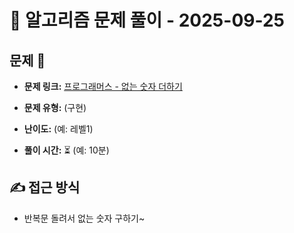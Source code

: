 # 📝 알고리즘 문제 풀이 - 2025-09-25

## 문제 📖

- **문제 링크:** [프로그래머스 - 없는 숫자 더하기](https://school.programmers.co.kr/learn/courses/30/lessons/86051?gad_source=1&gad_campaignid=22366107751&gbraid=0AAAAAC_c4nCHcTCiTMyhaPGKXa2wx9c3o&gclid=CjwKCAjw89jGBhB0EiwA2o1On51NhonlUFuE7NvQJNOQP7JG0FGD1T8GHZLYbMqMDOgMQHHOspxvfhoCKIgQAvD_BwE)

- **문제 유형:** (구현)

- **난이도:** (예: 레벨1)

- **풀이 시간:** ⏳ (예: 10분)

## ✍ 접근 방식

- 반복문 돌려서 없는 숫자 구하기~
